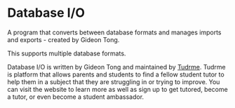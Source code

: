 # Database I/O
A program that converts between database formats and manages imports and exports - created by Gideon Tong.

This supports multiple database formats.

Database I/O is written by Gideon Tong and maintained by [Tudrme](https://www.tudrme.com). Tudrme is platform that allows parents and students to find a fellow student tutor to help them in a subject that they are struggling in or trying to improve. You can visit the website to learn more as well as sign up to get tutored, become a tutor, or even become a student ambassador.
